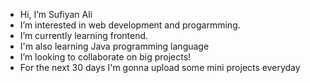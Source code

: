 - Hi, I’m Sufiyan Ali
- I’m interested in web development and progarmming.
- I’m currently learning frontend.
- I'm also learning Java programming language
- I’m looking to collaborate on big projects!
- For the next 30 days I'm gonna upload some mini projects everyday
